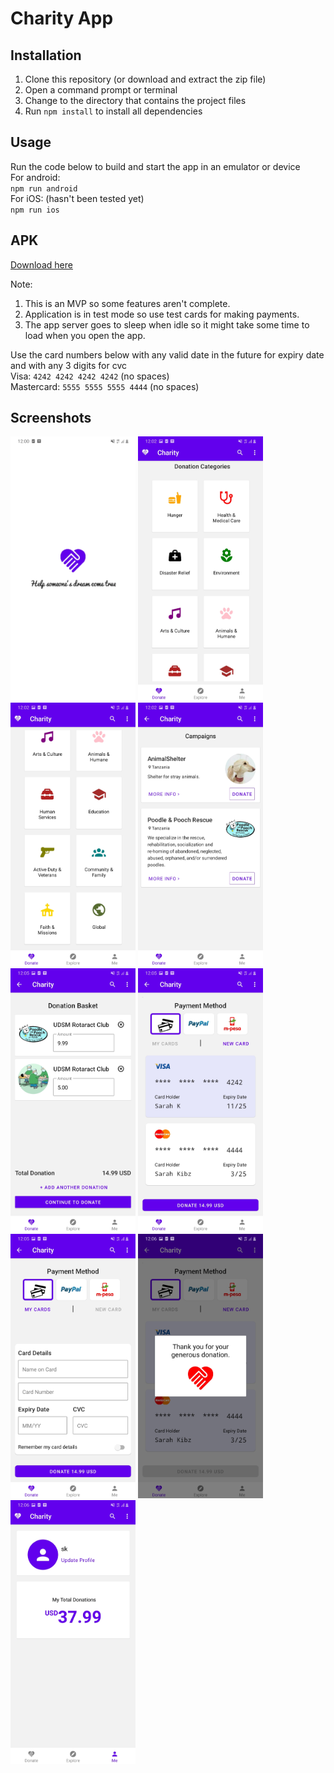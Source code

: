 # Charity App

## Installation
1. Clone this repository (or download and extract the zip file)
2. Open a command prompt or terminal
3. Change to the directory that contains the project files
4. Run `npm install` to install all dependencies

## Usage
Run the code below to build and start the app in an emulator or device  
For android:  
`npm run android`  
For iOS: (hasn't been tested yet)  
`npm run ios`

## APK
[Download here](https://docs.google.com/uc?export=download&id=1s-YE1EdEFfBisF6QWWDM5JEULIuNNyEy)

Note: 
1. This is an MVP so some features aren't complete.
2. Application is in test mode so use test cards for making payments.
3. The app server goes to sleep when idle so it might take some time to load when you open the app.

Use the card numbers below with any valid date in the future for expiry date and  with any 3 digits for cvc  
Visa: `4242 4242 4242 4242` (no spaces)  
Mastercard: `5555 5555 5555 4444` (no spaces)

## Screenshots
<img width="200" src="screenshots/splash_screen.jpg">  <img width="200" src="screenshots/category_screen.jpg">  <img width="200" src="screenshots/category_screen1.jpg">
<img width="200" src="screenshots/campaign_list.jpg">  <img width="200" src="screenshots/donation_basket.jpg">  <img width="200" src="screenshots/payment_method.jpg">
<img width="200" src="screenshots/new_card.jpg">  <img width="200" src="screenshots/success.jpg">  <img width="200" src="screenshots/profile.jpg">

